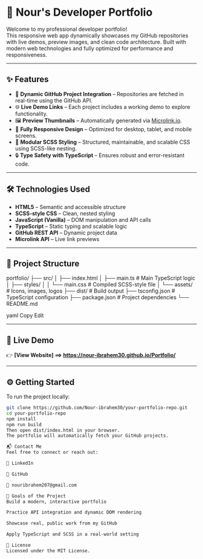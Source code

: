 # 🚀 Nour's Developer Portfolio

Welcome to my professional developer portfolio!  
This responsive web app dynamically showcases my GitHub repositories with live demos, preview images, and clean code architecture. Built with modern web technologies and fully optimized for performance and responsiveness.

---

## ✨ Features

- 🔄 **Dynamic GitHub Project Integration** – Repositories are fetched in real-time using the GitHub API.
- 🌐 **Live Demo Links** – Each project includes a working demo to explore functionality.
- 🖼️ **Preview Thumbnails** – Automatically generated via [Microlink.io](https://microlink.io).
- 📱 **Fully Responsive Design** – Optimized for desktop, tablet, and mobile screens.
- 🎨 **Modular SCSS Styling** – Structured, maintainable, and scalable CSS using SCSS-like nesting.
- 🔒 **Type Safety with TypeScript** – Ensures robust and error-resistant code.

---

## 🛠️ Technologies Used

- **HTML5** – Semantic and accessible structure  
- **SCSS-style CSS** – Clean, nested styling  
- **JavaScript (Vanilla)** – DOM manipulation and API calls  
- **TypeScript** – Static typing and scalable logic  
- **GitHub REST API** – Dynamic project data  
- **Microlink API** – Live link previews  

---

## 📁 Project Structure

portfolio/
├── src/
│ ├── index.html
│ ├── main.ts # Main TypeScript logic
│ ├── styles/
│ │ └── main.css # Compiled SCSS-style file
│ └── assets/ # Icons, images, logos
├── dist/ # Build output
├── tsconfig.json # TypeScript configuration
├── package.json # Project dependencies
└── README.md

yaml
Copy
Edit

---

## 🔗 Live Demo

👉 **[View Website] ==> https://nour-ibrahem30.github.io/Portfolio/** 

---

## ⚙️ Getting Started

To run the project locally:

```bash
git clone https://github.com/Nour-ibrahem30/your-portfolio-repo.git
cd your-portfolio-repo
npm install
npm run build
Then open dist/index.html in your browser.
The portfolio will automatically fetch your GitHub projects.

📬 Contact Me
Feel free to connect or reach out:

💼 LinkedIn

🐙 GitHub

📧 nouribrahem207@gmail.com

🎯 Goals of the Project
Build a modern, interactive portfolio

Practice API integration and dynamic DOM rendering

Showcase real, public work from my GitHub

Apply TypeScript and SCSS in a real-world setting

📄 License
Licensed under the MIT License.
